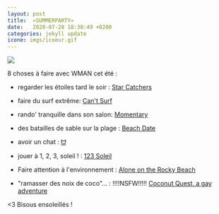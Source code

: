 ```yaml
---
layout: post
title:  «SUMMERPARTY»
date:   2020-07-28 18:30:49 +0200
categories: jekyll update
icone: imgs/icoeur.gif
---
```

![]({{site.imgurl}}/sun.jpg)

8 choses à faire avec WMAN cet été :


- regarder les étoiles tard le soir : [Star Catchers](https://wedgiebee.itch.io/starcatchers)

- faire du surf extrême: [Can't Surf](https://mrmixerr.itch.io/cant-surf)

- rando' tranquille dans son salon: [Momentary](https://dipshitking.itch.io/momentary)

- des batailles de sable sur la plage : [Beach Date](https://starmaidgames.itch.io/beach-date)

- avoir un chat : [ᗢ](https://tak.itch.io/meow)

- jouer à 1, 2, 3, soleil ! : [123 Soleil](https://zappedcow.itch.io/123soleil)

- Faire attention à l'environnement : [Alone on the Rocky Beach](https://noroadhome.itch.io/alone-on-the-rocky)

- "ramasser des noix de coco"... : !!!!NSFW!!!!! [Coconut Quest, a gay adventure](https://zackk.itch.io/coconut-quest-a-gay-adventure)




<3
Bisous ensoleillés !
